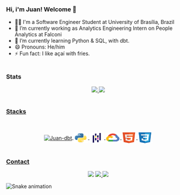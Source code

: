 ### Hi, i'm Juan! Welcome 👋

- 👨‍🎓 I'm a Software Engineer Student at University of Brasília, Brazil
- 🔭 I’m currently working as Analytics Engineering Intern on People Analytics at Falconi
- 🌱 I’m currently learning Python & SQL, with dbt.
- 😄 Pronouns: He/him
- ⚡ Fun fact: I like açaí with fries. 

#

### Stats
<div align="center">
  <a href="https://github.com/juanmangueira">
  <img height="160em" src="https://github-readme-stats.vercel.app/api?username=juanmangueira&show_icons=true&theme=discord_old_blurple&include_all_commits=true&count_private=true"/>
  <img height="160em" src="https://github-readme-stats.vercel.app/api/top-langs/?username=juanmangueira&layout=compact&langs_count=7&theme=discord_old_blurple"/>
</div>
  
  #
  
### Stacks
<div style="display: inline_block"><br>
  <p align = "center">
    <img align="center" alt="Juan-dbt" height="30" width="30" src="https://seeklogo.com/images/D/dbt-logo-500AB0BAA7-seeklogo.com.png">
    <img align="center" alt="Juan-Python" height="30" width="40" src="https://raw.githubusercontent.com/devicons/devicon/master/icons/python/python-original.svg">
    <img align="center" alt="Juan-Pandas" height="30" width="40" src="https://raw.githubusercontent.com/devicons/devicon/master/icons/pandas/pandas-original.svg">
    <img align="center" alt="Juan-GoogleCloud" height="30" width="40" src="https://raw.githubusercontent.com/devicons/devicon/master/icons/googlecloud/googlecloud-original.svg">
    <img align="center" alt="Juan-HTML" height="30" width="40" src="https://raw.githubusercontent.com/devicons/devicon/master/icons/html5/html5-original.svg">
    <img align="center" alt="Juan-CSS" height="30" width="40" src="https://raw.githubusercontent.com/devicons/devicon/master/icons/css3/css3-original.svg">
  </p>
</div> 
  
  #

### Contact
<div> 
  <p align = "center">
    <a href="https://www.linkedin.com/in/juanmangueira" target="_blank"><img src="https://img.shields.io/badge/-LinkedIn-%230077B5?style=for-the-badge&logo=linkedin&logoColor=white" target="_blank"></a> 
    <a href = "mailto:juanmangueiraa@gmail.com"><img src="https://img.shields.io/badge/-Gmail-%23333?style=for-the-badge&logo=gmail&logoColor=white" target="_blank">       <a href = "https://wa.me/5561983654753?text=Oi, Juan!%20Encontrei%20você%20no%20Github.%20Queria%20conversar.%20Podemos%20marcar%20um%20horário?"><img src="https://img.shields.io/badge/-WhatsApp-%25D366?style=for-the-badge&logo=whatsapp&logoColor=white" target="_blank">
    
  </a>
  
  ![Snake animation](https://github.com/juanmangueira/JuanMangueira/blob/output/github-contribution-grid-snake.svg)
    
  </p>
</div>
